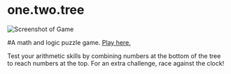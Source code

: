 one.two.tree
==========

![Screenshot of Game](http://mariechatfield.com/public/resources/images/one_two_tree.png)

#A math and logic puzzle game. [Play here.](http://mariechatfield.com/onetwotree/)

Test your arithmetic skills by combining numbers at the bottom of the tree to reach numbers at the top.
For an extra challenge, race against the clock!
